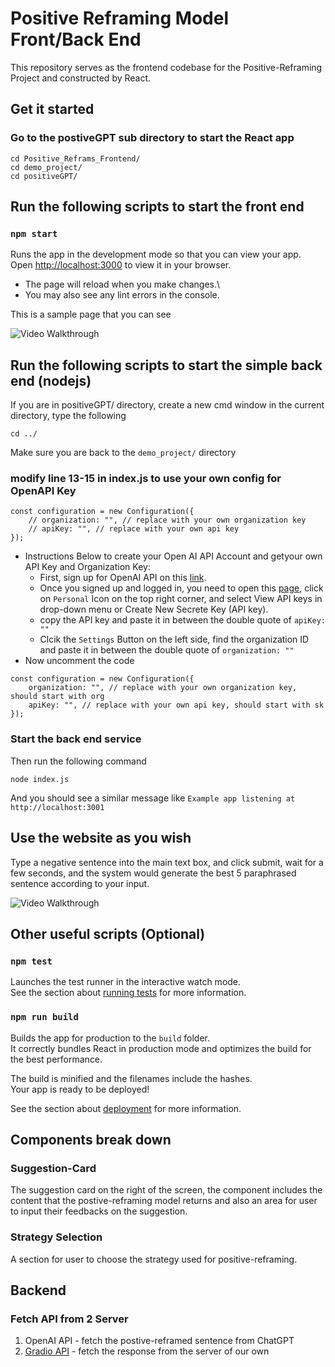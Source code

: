 # Positive Reframing Model Front/Back End

This repository serves as the frontend codebase for the Positive-Reframing Project and constructed by React.

## Get it started

### Go to the postiveGPT sub directory to start the React app
```
cd Positive_Reframs_Frontend/
cd demo_project/
cd positiveGPT/
```


## Run the following scripts to start the front end

### `npm start`

Runs the app in the development mode so that you can view your app.\
Open [http://localhost:3000](http://localhost:3000) to view it in your browser.

- The page will reload when you make changes.\
- You may also see any lint errors in the console.   
    
    

This is a sample page that you can see

<img src='https://i.imgur.com/176puNT.png' heigh="600" title='Sample frontend page' width='' alt='Video Walkthrough' />

## Run the following scripts to start the simple back end (nodejs)

If you are in positiveGPT/ directory, create a new cmd window in the current directory, type the following
```
cd ../
```
Make sure you are back to the `demo_project/` directory  

### modify line 13-15 in index.js to use your own config for OpenAPI Key
```
const configuration = new Configuration({
    // organization: "", // replace with your own organization key
    // apiKey: "", // replace with your own api key
});
```
- Instructions Below to create your Open AI API Account and getyour own API Key and Organization Key: 
    -  First, sign up for OpenAI API on this [link](https://openai.com/blog/openai-api). 
    - Once you signed up and logged in, you need to open this [page](https://platform.openai.com/account/usage), click on `Personal` Icon on the top right corner, and select View API keys in drop-down menu or Create New Secrete Key (API key).
    - copy the API key and paste it in between the double quote of `apiKey: ""`
    - Clcik the `Settings` Button on the left side, find the organization ID and paste it in between the double quote of `organization: ""`
- Now uncomment the code 
```
const configuration = new Configuration({
    organization: "", // replace with your own organization key, should start with org
    apiKey: "", // replace with your own api key, should start with sk
});
```

### Start the back end service
Then run the following command
```
node index.js
```



And you should see a similar message like  `Example app listening at http://localhost:3001`


## Use the website as you wish
Type a negative sentence into the main text box, and click submit, wait for a few seconds, and the system would generate the best 5 paraphrased sentence according to your input.

<img src='https://i.imgur.com/qhnr8RX.png' heigh="600" title='Sample frontend page after submission' width='' alt='Video Walkthrough' />

## Other useful scripts (Optional)

### `npm test`

Launches the test runner in the interactive watch mode.\
See the section about [running tests](https://facebook.github.io/create-react-app/docs/running-tests) for more information.

### `npm run build`

Builds the app for production to the `build` folder.\
It correctly bundles React in production mode and optimizes the build for the best performance.

The build is minified and the filenames include the hashes.\
Your app is ready to be deployed!

See the section about [deployment](https://facebook.github.io/create-react-app/docs/deployment) for more information.

## Components break down

### Suggestion-Card
The suggestion card on the right of the screen, the component includes the content that the postive-reframing model returns and also an area for user to input their feedbacks on the suggestion.

### Strategy Selection
A section for user to choose the strategy used for positive-reframing.

## Backend
### Fetch API from 2 Server
1. OpenAI API - fetch the postive-reframed sentence from ChatGPT
2. [Gradio API](https://gradio.app/) - fetch the response from the server of our own
